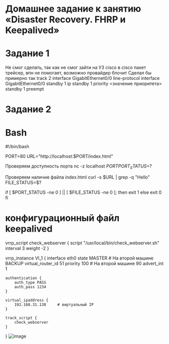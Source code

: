 # Домашнее задание к занятию «Disaster Recovery. FHRP и Keepalived»
# Задание 1
Не смог сделать, так как не смог зайти на УЗ cisco в cisco пакет трейсер, впн не помогает, возможно провайдер блочит
Сделал бы примерно так
track 2 interface GigabitEthernet0/0 line-protocol
interface GigabitEthernet0/0
 standby 1 ip <HSRP-IP>
 standby 1 priority <значение приоритета>
 standby 1 preempt
 # Задание 2
# Bash
 #!/bin/bash

PORT=80
URL="http://localhost:$PORT/index.html"

 Проверяем доступность порта
nc -z localhost $PORT
PORT_STATUS=$?

 Проверяем наличие файла index.html
curl -s $URL | grep -q "Hello"
FILE_STATUS=$?

if [ $PORT_STATUS -ne 0 ] || [ $FILE_STATUS -ne 0 ]; then
    exit 1
else
    exit 0
fi

# конфигурационный файл keepalived
vrrp_script check_webserver {
    script "/usr/local/bin/check_webserver.sh"
    interval 3
    weight -2
}

vrrp_instance VI_1 {
    interface eth0
    state MASTER          # На второй машине  BACKUP
    virtual_router_id 51
    priority 100          # На второй машине  90
    advert_int 1

    authentication {
        auth_type PASS
        auth_pass 1234
    }

    virtual_ipaddress {
        192.168.31.138     # виртуальный IP
    }

    track_script {
        check_webserver
    }
}
![image](https://github.com/user-attachments/assets/47b172db-6e0d-4389-b669-cabae587c4af)
